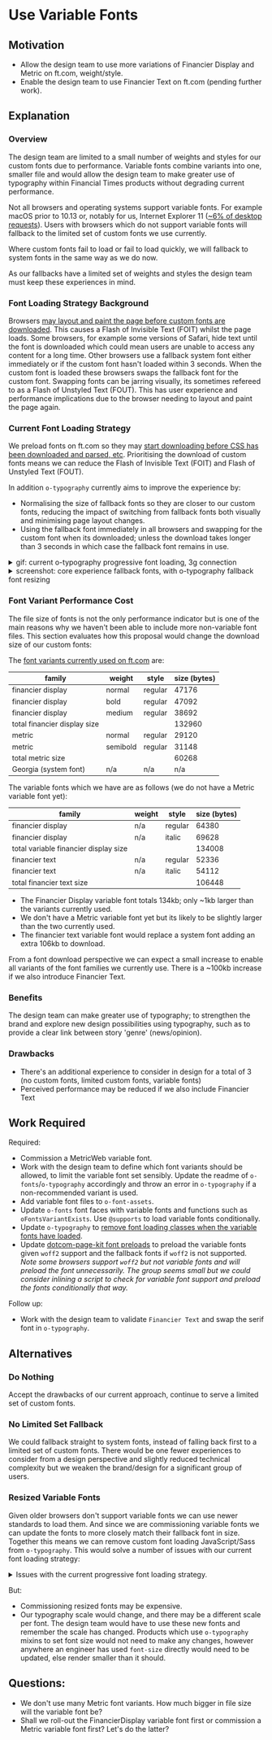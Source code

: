 # Use Variable Fonts

## Motivation

- Allow the design team to use more variations of Financier Display and Metric on ft.com, weight/style.
- Enable the design team to use Financier Text on ft.com (pending further work).

## Explanation

### Overview

The design team are limited to a small number of weights and styles for our custom fonts due to performance. Variable fonts combine variants into one, smaller file and would allow the design team to make greater use of typography within Financial Times products without degrading current performance.

Not all browsers and operating systems support variable fonts. For example macOS prior to 10.13 or, notably for us, Internet Explorer 11 ([~6% of desktop requests](https://chartio.com/financialtimes/browser-charts/)). Users with browsers which do not support variable fonts will fallback to the limited set of custom fonts we use currently.

Where custom fonts fail to load or fail to load quickly, we will fallback to system fonts in the same way as we do now.

As our fallbacks have a limited set of weights and styles the design team must keep these experiences in mind.

### Font Loading Strategy Background

Browsers [may layout and paint the page before custom fonts are downloaded](https://web.dev/optimize-webfont-loading/). This causes a Flash of Invisible Text (FOIT) whilst the page loads. Some browsers, for example some versions of Safari, hide text until the font is downloaded which could mean users are unable to access any content for a long time. Other browsers use a fallback system font either immediately or if the custom font hasn't loaded within 3 seconds. When the custom font is loaded these browsers swaps the fallback font for the custom font. Swapping fonts can be jarring visually, its sometimes refereed to as a Flash of Unstyled Text (FOUT). This has user experience and performance implications due to the browser needing to layout and paint the page again.

### Current Font Loading Strategy

We preload fonts on ft.com so they may [start downloading before CSS has been downloaded and parsed, etc](https://web.dev/optimize-webfont-loading/). Prioritising the download of custom fonts means we can reduce the Flash of Invisible Text (FOIT) and Flash of Unstyled Text (FOUT).

In addition `o-typography` currently aims to improve the experience by:
- Normalising the size of fallback fonts so they are closer to our custom fonts, reducing the impact of switching from fallback fonts both visually and minimising page layout changes.
- Using the fallback font immediately in all browsers and swapping for the custom font when its downloaded; unless the download takes longer than 3 seconds in which case the fallback font remains in use.

<details>
    <summary>gif: current o-typography progressive font loading, 3g connection</summary>
    <img src="../../assets/variable-fonts/current-regular-3g-js.gif" alt="`o-typography` progressive font loading, 3g connection">
</details>

<details>
    <summary>screenshot: core experience fallback fonts, with o-typography fallback font resizing</summary>
    <img src="../../assets/variable-fonts/current-core.png" alt="`o-typography` progressive font loading, 3g connection, where cookie is out of sync with font cache">
</details>

### Font Variant Performance Cost

The file size of fonts is not the only performance indicator but is one of the main reasons why we haven't been able to include more non-variable font files. This section evaluates how this proposal would change the download size of our custom fonts:

The [font variants currently used on ft.com](
https://github.com/Financial-Times/n-ui-foundations/blob/62be704f649442c65356708183998e90cc78340c/typography/main.scss#L5) are:

|family|weight|style|size (bytes)|
|---|---|---|---|
|financier display|normal|regular|47176|
|financier display|bold|regular|47092|
|financier display|medium|regular|38692|
|total financier display size |||132960|
|metric|normal|regular|29120|
|metric|semibold|regular|31148|
|total metric size |||60268|
|Georgia (system font)|n/a|n/a|n/a|

The variable fonts which we have are as follows (we do not have a Metric variable font yet):

|family|weight|style|size (bytes)|
|---|---|---|---|
|financier display|n/a|regular|64380|
|financier display|n/a|italic|69628|
|total variable financier display size |||134008|
|financier text|n/a|regular|52336|
|financier text|n/a|italic|54112|
|total financier text size |||106448|

- The Financier Display variable font totals 134kb; only ~1kb larger than the variants currently used.
- We don't have a Metric variable font yet but its likely to be slightly larger than the two currently used.
- The financier text variable font would replace a system font adding an extra 106kb to download.

From a font download perspective we can expect a small increase to enable all variants of the font families we currently use. There is a ~100kb increase if we also introduce Financier Text.

### Benefits

The design team can make greater use of typography; to strengthen the brand and explore new design possibilities using typography, such as to provide a clear link between story 'genre' (news/opinion).

### Drawbacks

- There's an additional experience to consider in design for a total of 3 (no custom fonts, limited custom fonts, variable fonts)
- Perceived performance may be reduced if we also include Financier Text

## Work Required

Required:
- Commission a MetricWeb variable font.
- Work with the design team to define which font variants should be allowed, to limit the variable font set sensibly. Update the readme of `o-fonts`/`o-typography` accordingly and throw an error in `o-typography` if a non-recommended variant is used.
- Add variable font files to `o-font-assets`.
- Update `o-fonts` font faces with variable fonts and functions such as `oFontsVariantExists`. Use `@supports` to load variable fonts conditionally.
- Update `o-typography` to [remove font loading classes when the variable fonts have loaded](https://github.com/Financial-Times/o-typography/blob/040377b8fd2f2ea8df9bc85e366f88b82e8284d2/src/js/typography.js#L118).
- Update [dotcom-page-kit font preloads](https://github.com/Financial-Times/dotcom-page-kit/blob/bb503876231b9ab5a118e6306f07df457636b41a/packages/dotcom-ui-base-styles/src/lib/fontFaces.ts#L3) to preload the variable fonts given `woff2` support and the fallback fonts if `woff2` is not supported. _Note some browsers support `woff2` but not variable fonts and will preload the font unnecessarily. The group seems small but we could consider inlining a script to check for variable font support and preload the fonts conditionally that way._

Follow up:
- Work with the design team to validate `Financier Text` and swap the serif font in `o-typography`.

## Alternatives

### Do Nothing

Accept the drawbacks of our current approach, continue to serve a limited set of custom fonts.

### No Limited Set Fallback

We could fallback straight to system fonts, instead of falling back first to a limited set of custom fonts. There would be one fewer experiences to consider from a design perspective and slightly reduced technical complexity but we weaken the brand/design for a significant group of users.

### Resized Variable Fonts

Given older browsers don't support variable fonts we can use newer standards to load them. And since we are commissioning variable fonts we can update the fonts to more closely match their fallback font in size. Together this means we can remove custom font loading JavaScript/Sass from `o-typography`. This would solve a number of issues with our current font loading strategy:

<details>
<summary>Issues with the current progressive font loading strategy.</summary>
<ul>
    <li>It requires JavaScript, which means core experience users never see custom fonts.</li>
    <li>Its not reliable. <code>o-typography</code> remembers fonts have loaded with a cookie which may persist after the browser cache has removed fonts; in which case the browsers default fallback behaviour is used and fallback fonts aren't resized.</li>
    <li>It <a href="https://github.com/Financial-Times/o-typography/issues/248">doesn't always resize well</a>, depending on the font variant in use.
    <li>In the context of Customer Products its <a href="https://github.com/Financial-Times/dotcom-page-kit/pull/803">a bit complicated, breaks, and can be difficult to debug</a>.</li>
    <li>Though minor given the overall size it increases the bundle size of projects, see the <code>next-front-page</code> example below.</li>
</ul>
<table>
    <thead>
        <tr>
            <th><code>next-front-page</code> asset</th>
            <th><code>o-typography</code> progressive font loading</th>
            <th>uncompressed</th>
            <th>gzip</th>
            <th>brotli</th>
        </tr>
    </thead>
    <tbody>
        <tr>
            <td>css</td>
            <td>yes</td>
            <td>428</td>
            <td>60</td>
            <td>52</td>
        </tr>
        <tr>
            <td>css</td>
            <td>no</td>
            <td>412</td>
            <td>56</td>
            <td>48</td>
        </tr>
        <tr>
            <td>reduction</td>
            <td></td>
            <td>16 (3.6%)</td>
            <td>4 (6.7%)</td>
            <td>4 (7.7%)</td>
        </tr>
        <tr>
            <td>js</td>
            <td>yes</td>
            <td>636</td>
            <td>276</td>
            <td>248</td>
        </tr>
        <tr>
            <td>js</td>
            <td>no</td>
            <td>628</td>
            <td>272</td>
            <td>240</td>
        </tr>
        <tr>
            <td>reduction</td>
            <td></td>
            <td>8 (1.3%)</td>
            <td>4 (1.4%)</td>
            <td>8 (3.2%)</td>
        </tr>
    </tbody>
</table>
</details>

But:
- Commissioning resized fonts may be expensive.
- Our typography scale would change, and there may be a different scale per font. The design team would have to use these new fonts and remember the scale has changed. Products which use `o-typography` mixins to set font size would not need to make any changes, however anywhere an engineer has used `font-size` directly would need to be updated, else render smaller than it should.

## Questions:

- We don't use many Metric font variants. How much bigger in file size will the variable font be?
- Shall we roll-out the FinancierDisplay variable font first or commission a Metric variable font first? Let's do the latter?
